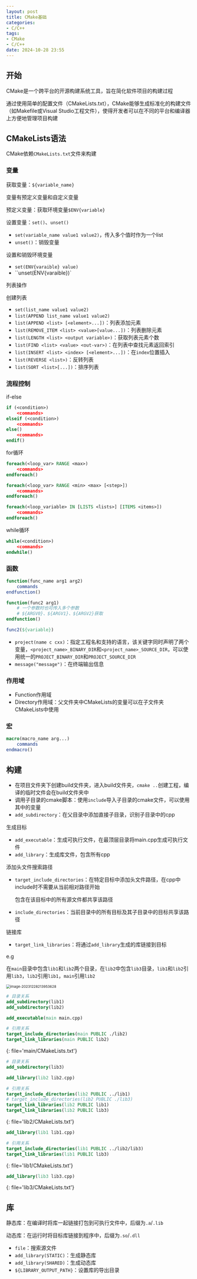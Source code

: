 ```yaml
---
layout: post
title: CMake基础
categories:
- C/C++
tags:
- CMake
- C/C++
date: 2024-10-28 23:55
---
```


## 开始

CMake是一个跨平台的开源构建系统工具，旨在简化软件项目的构建过程

通过使用简单的配置文件（CMakeLists.txt），CMake能够生成标准化的构建文件（如Makefile或Visual Studio工程文件），使得开发者可以在不同的平台和编译器上方便地管理项目构建

## CMakeLists语法

CMake依赖`CMakeLists.txt`文件来构建

### 变量

获取变量：`${variable_name}`

变量有预定义变量和自定义变量

预定义变量：获取环境变量`$ENV{variable}`

设置变量：`set()`、`unset()`

- `set(variable_name value1 value2)`，传入多个值时作为一个list
- `unset()`：销毁变量

设置和销毁环境变量

- `set(ENV{varaible} value)`
- ``unset(ENV{varaible})`

列表操作

创建列表

-   `set(list_name value1 value2)`
-   `list(APPEND list_name value1 value2)`
-   `list(APPEND <list> [<element>...])`：列表添加元素
-   `list(REMOVE_ITEM <list> <value>[value...])`：列表删除元素
-   `list(LENGTH <list> <output variable>)`：获取列表元素个数
-   `list(FIND <list> <value> <out-var>)`：在列表中查找元素返回索引
-   `list(INSERT <list> <index> [<element>...])`：在`index`位置插入
-   `list(REVERSE <list>)`：反转列表
-   `list(SORT <list>[...])`：排序列表

### 流程控制

if-else

``` cmake
if (<condition>)
	<commands>
elseif (<condition>)
	<commands>
else()
	<commands>
endif()
```

for循环

```cmake
foreach(<loop_var> RANGE <max>)
    <commands>
endforeach()

foreach(<loop_var> RANGE <min> <max> [<step>])
    <commands>
endforeach()

foreach(<loop_variable> IN [LISTS <lists>] [ITEMS <items>])
    <commands>
endforeach()
```

while循环

```cmake
while(<condition>)
    <commands>
endwhile()
```

### 函数

```cmake
function(func_name arg1 arg2)
	commands
endfunction()

function(func2 arg1)
	# 一个参数时也可传入多个参数
	# ${ARGV0}、${ARGV1}、${ARGV2}获取
endfunction()

func2(${variable})
```

-   `project(name c cxx)`：指定工程名和支持的语言，该关键字同时声明了两个变量，`<project_name>_BINARY_DIR`和`<project_name>_SOURCE_DIR`，可以使用统一的`PROJECT_BINARY_DIR`和`PROJECT_SOURCE_DIR`
-   `message("message")`：在终端输出信息

### 作用域

-   Function作用域
-   Directory作用域：父文件夹中CMakeLists的变量可以在子文件夹CMakeLists中使用

### 宏

```cmake
macro(macro_name arg...)
	commands
endmacro()
```

## 构建

-   在项目文件夹下创建build文件夹，进入build文件夹，`cmake ..`创建工程，编译的临时文件会在build文件夹中
-   调用子目录的cmake脚本：使用`include`导入子目录的cmake文件，可以使用其中的变量
-   `add_subdirectory`：在父目录中添加直接子目录，识别子目录中的cpp

生成目标

-   `add_executable`：生成可执行文件，在最顶层目录将main.cpp生成可执行文件
-   `add_library`：生成库文件，包含所有cpp

添加头文件搜索路径

- `target_include_directories`：在特定目标中添加头文件路径，在cpp中include时不需要从当前相对路径开始

  包含在该目标中的所有源文件都共享该路径

- `include_directories`：当前目录中的所有目标及其子目录中的目标共享该路径

链接库

-   `target_link_libraries`：将通过`add_library`生成的库链接到目标

e.g

在`main`目录中包含`lib1`和`lib2`两个目录，在`lib2`中包含`lib3`目录，`lib1`和`lib2`引用`lib3`，`lib2`引用`lib1`，`main`引用`lib2`

<img src="assets/image-20231228213953628.png" alt="image-20231228213953628" style="zoom:67%;" />

``` cmake
# 目录关系
add_subdirectory(lib1)
add_subdirectory(lib2)

add_executable(main main.cpp)

# 引用关系
target_include_directories(main PUBLIC ./lib2)
target_link_libraries(main PUBLIC lib2)
```
{: file='main/CMakeLists.txt'}


```cmake
# 目录关系
add_subdirectory(lib3)

add_library(lib2 lib2.cpp)

# 引用关系
target_include_directories(lib2 PUBLIC ../lib1)
# target_include_directories(lib2 PUBLIC ./lib3)
target_link_libraries(lib2 PUBLIC lib1)
target_link_libraries(lib2 PUBLIC lib3)
```
{: file='lib2/CMakeLists.txt'}


```cmake
add_library(lib1 lib1.cpp)

# 引用关系
target_include_directories(lib1 PUBLIC ../lib2/lib3)
target_link_libraries(lib1 PUBLIC lib3)
```
{: file='lib1/CMakeLists.txt'}


```cmake
add_library(lib3 lib3.cpp)
```
{: file='lib3/CMakeLists.txt'}

## 库

静态库：在编译时将库一起链接打包到可执行文件中，后缀为`.a`/`.lib`

动态库：在运行时将目标库链接到程序中，后缀为`.so`/`.dll`

-   `file`：搜索源文件
-   `add_library(STATIC)`：生成静态库
-   `add_library(SHARED)`：生成动态库
-   `${LIBRARY_OUTPUT_PATH}`：设置库的导出目录

